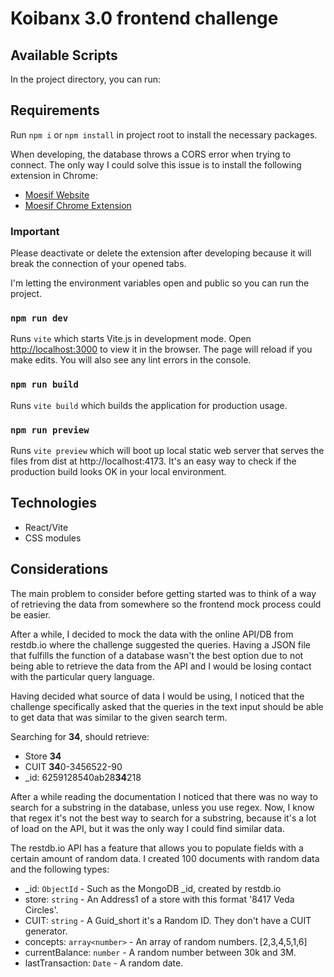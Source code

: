 # Koibanx 3.0 frontend challenge

## Available Scripts

In the project directory, you can run:

## Requirements

Run `npm i` or `npm install` in project root to install the necessary packages.

When developing, the database throws a CORS error when trying to connect.
The only way I could solve this issue is to install the following extension in Chrome:

- [Moesif Website](https://www.moesif.com/)
- [Moesif Chrome Extension](https://chrome.google.com/webstore/detail/moesif-origin-cors-change/digfbfaphojjndkpccljibejjbppifbc?hl=en-US)

### Important

Please deactivate or delete the extension after developing because it
will break the connection of your opened tabs.

I'm letting the environment variables open and public so you can run the project.

### `npm run dev`

Runs `vite` which starts Vite.js in development mode.
Open [http://localhost:3000](http://localhost:3000) to view it in the browser.
The page will reload if you make edits.
You will also see any lint errors in the console.

### `npm run build`

Runs `vite build` which builds the application for production usage.

### `npm run preview`

Runs `vite preview` which will boot up local static web server that serves
the files from dist at http://localhost:4173. It's an easy way to check if the production
build looks OK in your local environment.

## Technologies

- React/Vite
- CSS modules

## Considerations

The main problem to consider before getting started was to think of a way of retrieving the data
from somewhere so the frontend mock process could be easier.

After a while, I decided to mock the data with the online API/DB from restdb.io where the challenge
suggested the queries.
Having a JSON file that fulfills the function of a database wasn't the best option due to not being
able to retrieve the data from the API and I would be losing contact with the particular query language.

Having decided what source of data I would be using, I noticed that the challenge specifically asked
that the queries in the text input should be able to get data that was similar to the given search term.

Searching for **34**, should retrieve:

- Store **34**
- CUIT **34**0-3456522-90
- \_id: 6259128540ab28**34**218

After a while reading the documentation I noticed that there was no
way to search for a substring in the database, unless you use regex.
Now, I know that regex it's not the best way to search for a substring, because it's a lot of load on the API, but it was the only way I could find similar data.

The restdb.io API has a feature that allows you to populate fields
with a certain amount of random data. I created 100 documents with random data and the following types:

- \_id: `ObjectId` - Such as the MongoDB \_id, created by restdb.io
- store: `string` - An Address1 of a store with this format '8417 Veda Circles'.
- CUIT: `string` - A Guid_short it's a Random ID. They don't have a CUIT generator.
- concepts: `array<number>` - An array of random numbers. [2,3,4,5,1,6]
- currentBalance: `number` - A random number between 30k and 3M.
- lastTransaction: `Date` - A random date.
